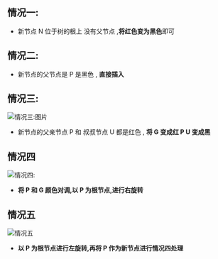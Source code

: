 ## 情况一:

- 新节点 N 位于树的根上 没有父节点 ,**将红色变为黑色**即可

## 情况二:

- 新节点的父节点是 P 是黑色 , **直接插入**

## 情况三:

![情况三:图片](./img/3.jpg)

- 新节点的父亲节点 P 和 叔叔节点 U 都是红色 , **将 G 变成红 P U 变成黑**

## 情况四

![情况四:](./img/4.jpg)

- **将 P 和 G 颜色对调,以 P 为根节点,进行右旋转**

## 情况五

![情况五](./img/5.jpg)

- **以 P 为根节点进行左旋转,再将 P 作为新节点进行情况四处理**
